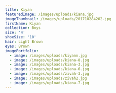 ```yaml
---
title: Kiyan
featuredImage: /images/uploads/kiana.jpg
imageThumbnail: /images/uploads/201710284202.jpg
firstName: Kiyan
collection: Boys
size: '4'
shoeSize: '10'
hair: Light Brown
eyes: Brown
imagePortfolio:
  - image: /images/uploads/kiyann.jpg
  - image: /images/uploads/kiana-8.jpg
  - image: /images/uploads/kiana-3.jpg
  - image: /images/uploads/kiana-6.jpg
  - image: /images/uploads/zivah-3.jpg
  - image: /images/uploads/zivah2.jpg
  - image: /images/uploads/kiana-7.jpg
---
```


